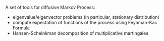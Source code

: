 A set of tools for diffusive Markov Process:

- eigenvalue/eigenvector problems (in particular, stationary distribution)
- compute expectation of functions of the process using Feynman-Kac Formula
- Hansen-Scheinkman decomposition of multiplicative martingales
